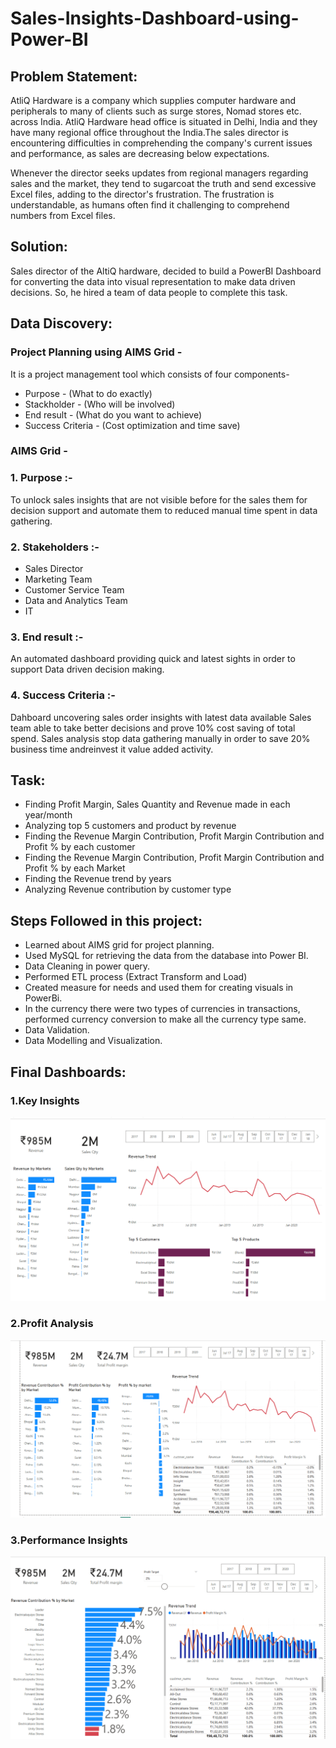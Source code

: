 # Sales-Insights-Dashboard-using-Power-BI
## Problem Statement:

AtliQ Hardware is a company which supplies computer hardware and peripherals to many of clients such as surge stores, Nomad stores etc. across India. AtliQ Hardware head office is situated in Delhi, India and they have many regional office throughout the India.The sales director is encountering difficulties in comprehending the company's current issues and performance, as sales are decreasing below expectations.

Whenever the director seeks updates from regional managers regarding sales and the market, they tend to sugarcoat the truth and send excessive Excel files, adding to the director's frustration. The frustration is understandable, as humans often find it challenging to comprehend numbers from Excel files.

## Solution:

Sales director of the AltiQ hardware, decided to build a PowerBI Dashboard for converting the data into visual representation to make data driven decisions. So, he hired a team of data people to complete this task.

## Data Discovery:

### Project Planning using AIMS Grid -
It is a project management tool which consists of four components-

* Purpose - (What to do exactly)
* Stackholder - (Who will be involved)
* End result - (What do you want to achieve)
* Success Criteria - (Cost optimization and time save)

### AIMS Grid -
### 1. Purpose :-

To unlock sales insights that are not visible before for the sales them for decision support and automate them to reduced manual time spent in data gathering.

### 2. Stakeholders :-

* Sales Director
* Marketing Team
* Customer Service Team
* Data and Analytics Team
* IT

### 3. End result :- 

An automated dashboard providing quick and latest sights in order to support Data driven decision making.

### 4. Success Criteria :-

Dahboard uncovering sales order insights with latest data available
Sales team able to take better decisions and prove 10% cost saving of total spend.
Sales analysis stop data gathering manually in order to save 20% business time andreinvest it value added activity.

## Task:

* Finding Profit Margin, Sales Quantity and Revenue made in each year/month
* Analyzing top 5 customers and product by revenue
* Finding the Revenue Margin Contribution, Profit Margin Contribution and Profit % by each customer
* Finding the Revenue Margin Contribution, Profit Margin Contribution and Profit % by each Market
* Finding the Revenue trend by years
* Analyzing Revenue contribution by customer type

## Steps Followed in this project:
* Learned about AIMS grid for project planning.
* Used MySQL for retrieving the data from the database into Power BI.
* Data Cleaning in power query.
* Performed ETL process (Extract Transform and Load)
* Created measure for needs and used them for creating visuals in PowerBi.
* In the currency there were two types of currencies in transactions, performed currency conversion to make all the currency type same.
* Data Validation.
* Data Modelling and Visualization.

## Final Dashboards:

### 1.Key Insights

![Image Alt](https://github.com/Nagarjun-Singh-R-U/Sales-Insights-Dashboard-using-Power-BI/blob/a7b9a93fd2985c47816210e7583174eac13ead45/Datasets/Key%20Insights.png)

### 2.Profit Analysis

![Image Alt](https://github.com/Nagarjun-Singh-R-U/Sales-Insights-Dashboard-using-Power-BI/blob/15775422b89cd86318fbc752f4e9ff42001dfd0b/Datasets/Profit%20Analysis.png)

### 3.Performance Insights

![Image Alt](https://github.com/Nagarjun-Singh-R-U/Sales-Insights-Dashboard-using-Power-BI/blob/386e26028babdeda5478abca93950c7e6d3e6f6f/Datasets/Performance%20Insights.png)




